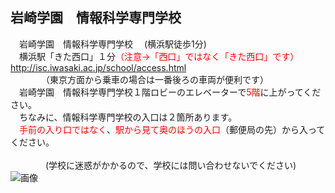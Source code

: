 ## 岩崎学園　情報科学専門学校

　岩崎学園　情報科学専門学校 　(横浜駅徒歩1分)<br>
　横浜駅「きた西口」１分<font color=red>（注意→「西口」ではなく「きた西口」です）</font>
　　　　http://isc.iwasaki.ac.jp/school/access.html <br>
　　　　（東京方面から乗車の場合は一番後ろの車両が便利です）<br>
　岩崎学園　情報科学専門学校１階ロビーのエレベーターで<font color=red>5階</font>に上がってください。<br>
　ちなみに、情報科学専門学校の入口は２箇所あります。<br>
　<font color=red>手前の入り口ではなく</font>、<font color=red>駅から見て奥のほうの入口</font>（郵便局の先）から入ってください。<br>
<br>
　　　　(学校に迷惑がかかるので、学校には問い合わせないでください)<br>
![画像](https://techmode.co.jp/images/iwasaki.png)<br>
<br>
<br>
<br>
